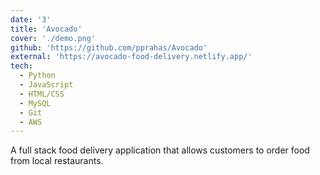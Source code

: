 ```yaml
---
date: '3'
title: 'Avocado'
cover: './demo.png'
github: 'https://github.com/pprahas/Avocado'
external: 'https://avocado-food-delivery.netlify.app/'
tech:
  - Python
  - JavaScript
  - HTML/CSS
  - MySQL
  - Git
  - AWS
---
```


A full stack <a> food delivery application</a> that allows customers to <a>order food</a> from local restaurants.
